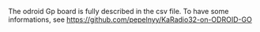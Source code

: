 The odroid Gp board is fully described in the csv file.
To have some informations,  see 
https://github.com/pepelnyy/KaRadio32-on-ODROID-GO